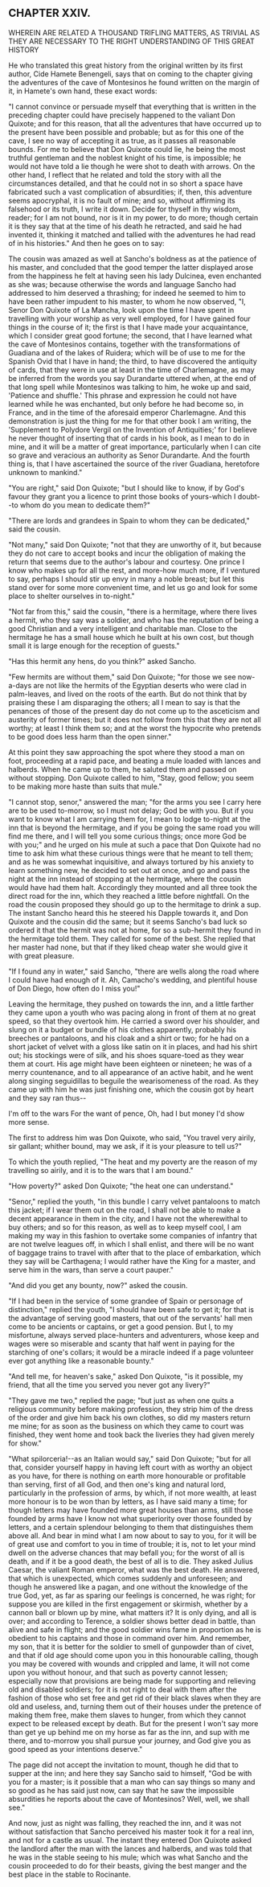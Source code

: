 ## CHAPTER XXIV.

WHEREIN ARE RELATED A THOUSAND TRIFLING MATTERS, AS TRIVIAL AS THEY ARE
NECESSARY TO THE RIGHT UNDERSTANDING OF THIS GREAT HISTORY


He who translated this great history from the original written by its
first author, Cide Hamete Benengeli, says that on coming to the chapter
giving the adventures of the cave of Montesinos he found written on the
margin of it, in Hamete's own hand, these exact words:

"I cannot convince or persuade myself that everything that is written in
the preceding chapter could have precisely happened to the valiant Don
Quixote; and for this reason, that all the adventures that have occurred
up to the present have been possible and probable; but as for this one of
the cave, I see no way of accepting it as true, as it passes all
reasonable bounds. For me to believe that Don Quixote could lie, he being
the most truthful gentleman and the noblest knight of his time, is
impossible; he would not have told a lie though he were shot to death
with arrows. On the other hand, I reflect that he related and told the
story with all the circumstances detailed, and that he could not in so
short a space have fabricated such a vast complication of absurdities;
if, then, this adventure seems apocryphal, it is no fault of mine; and
so, without affirming its falsehood or its truth, I write it down. Decide
for thyself in thy wisdom, reader; for I am not bound, nor is it in my
power, to do more; though certain it is they say that at the time of his
death he retracted, and said he had invented it, thinking it matched and
tallied with the adventures he had read of in his histories." And then he
goes on to say:

The cousin was amazed as well at Sancho's boldness as at the patience of
his master, and concluded that the good temper the latter displayed arose
from the happiness he felt at having seen his lady Dulcinea, even
enchanted as she was; because otherwise the words and language Sancho had
addressed to him deserved a thrashing; for indeed he seemed to him to
have been rather impudent to his master, to whom he now observed, "I,
Senor Don Quixote of La Mancha, look upon the time I have spent in
travelling with your worship as very well employed, for I have gained
four things in the course of it; the first is that I have made your
acquaintance, which I consider great good fortune; the second, that I
have learned what the cave of Montesinos contains, together with the
transformations of Guadiana and of the lakes of Ruidera; which will be of
use to me for the Spanish Ovid that I have in hand; the third, to have
discovered the antiquity of cards, that they were in use at least in the
time of Charlemagne, as may be inferred from the words you say Durandarte
uttered when, at the end of that long spell while Montesinos was talking
to him, he woke up and said, 'Patience and shuffle.' This phrase and
expression he could not have learned while he was enchanted, but only
before he had become so, in France, and in the time of the aforesaid
emperor Charlemagne. And this demonstration is just the thing for me for
that other book I am writing, the 'Supplement to Polydore Vergil on the
Invention of Antiquities;' for I believe he never thought of inserting
that of cards in his book, as I mean to do in mine, and it will be a
matter of great importance, particularly when I can cite so grave and
veracious an authority as Senor Durandarte. And the fourth thing is, that
I have ascertained the source of the river Guadiana, heretofore unknown
to mankind."

"You are right," said Don Quixote; "but I should like to know, if by
God's favour they grant you a licence to print those books of yours-which
I doubt--to whom do you mean to dedicate them?"

"There are lords and grandees in Spain to whom they can be dedicated,"
said the cousin.

"Not many," said Don Quixote; "not that they are unworthy of it, but
because they do not care to accept books and incur the obligation of
making the return that seems due to the author's labour and courtesy. One
prince I know who makes up for all the rest, and more-how much more, if I
ventured to say, perhaps I should stir up envy in many a noble breast;
but let this stand over for some more convenient time, and let us go and
look for some place to shelter ourselves in to-night."

"Not far from this," said the cousin, "there is a hermitage, where there
lives a hermit, who they say was a soldier, and who has the reputation of
being a good Christian and a very intelligent and charitable man. Close
to the hermitage he has a small house which he built at his own cost, but
though small it is large enough for the reception of guests."

"Has this hermit any hens, do you think?" asked Sancho.

"Few hermits are without them," said Don Quixote; "for those we see
now-a-days are not like the hermits of the Egyptian deserts who were clad
in palm-leaves, and lived on the roots of the earth. But do not think
that by praising these I am disparaging the others; all I mean to say is
that the penances of those of the present day do not come up to the
asceticism and austerity of former times; but it does not follow from
this that they are not all worthy; at least I think them so; and at the
worst the hypocrite who pretends to be good does less harm than the open
sinner."

At this point they saw approaching the spot where they stood a man on
foot, proceeding at a rapid pace, and beating a mule loaded with lances
and halberds. When he came up to them, he saluted them and passed on
without stopping. Don Quixote called to him, "Stay, good fellow; you seem
to be making more haste than suits that mule."

"I cannot stop, senor," answered the man; "for the arms you see I carry
here are to be used to-morrow, so I must not delay; God be with you. But
if you want to know what I am carrying them for, I mean to lodge to-night
at the inn that is beyond the hermitage, and if you be going the same
road you will find me there, and I will tell you some curious things;
once more God be with you;" and he urged on his mule at such a pace that
Don Quixote had no time to ask him what these curious things were that he
meant to tell them; and as he was somewhat inquisitive, and always
tortured by his anxiety to learn something new, he decided to set out at
once, and go and pass the night at the inn instead of stopping at the
hermitage, where the cousin would have had them halt. Accordingly they
mounted and all three took the direct road for the inn, which they
reached a little before nightfall. On the road the cousin proposed they
should go up to the hermitage to drink a sup. The instant Sancho heard
this he steered his Dapple towards it, and Don Quixote and the cousin did
the same; but it seems Sancho's bad luck so ordered it that the hermit
was not at home, for so a sub-hermit they found in the hermitage told
them. They called for some of the best. She replied that her master had
none, but that if they liked cheap water she would give it with great
pleasure.

"If I found any in water," said Sancho, "there are wells along the road
where I could have had enough of it. Ah, Camacho's wedding, and plentiful
house of Don Diego, how often do I miss you!"

Leaving the hermitage, they pushed on towards the inn, and a little
farther they came upon a youth who was pacing along in front of them at
no great speed, so that they overtook him. He carried a sword over his
shoulder, and slung on it a budget or bundle of his clothes apparently,
probably his breeches or pantaloons, and his cloak and a shirt or two;
for he had on a short jacket of velvet with a gloss like satin on it in
places, and had his shirt out; his stockings were of silk, and his shoes
square-toed as they wear them at court. His age might have been eighteen
or nineteen; he was of a merry countenance, and to all appearance of an
active habit, and he went along singing seguidillas to beguile the
wearisomeness of the road. As they came up with him he was just finishing
one, which the cousin got by heart and they say ran thus--

I'm off to the wars
  For the want of pence,
Oh, had I but money
  I'd show more sense.

The first to address him was Don Quixote, who said, "You travel very
airily, sir gallant; whither bound, may we ask, if it is your pleasure to
tell us?"

To which the youth replied, "The heat and my poverty are the reason of my
travelling so airily, and it is to the wars that I am bound."

"How poverty?" asked Don Quixote; "the heat one can understand."

"Senor," replied the youth, "in this bundle I carry velvet pantaloons to
match this jacket; if I wear them out on the road, I shall not be able to
make a decent appearance in them in the city, and I have not the
wherewithal to buy others; and so for this reason, as well as to keep
myself cool, I am making my way in this fashion to overtake some
companies of infantry that are not twelve leagues off, in which I shall
enlist, and there will be no want of baggage trains to travel with after
that to the place of embarkation, which they say will be Carthagena; I
would rather have the King for a master, and serve him in the wars, than
serve a court pauper."

"And did you get any bounty, now?" asked the cousin.

"If I had been in the service of some grandee of Spain or personage of
distinction," replied the youth, "I should have been safe to get it; for
that is the advantage of serving good masters, that out of the servants'
hall men come to be ancients or captains, or get a good pension. But I,
to my misfortune, always served place-hunters and adventurers, whose keep
and wages were so miserable and scanty that half went in paying for the
starching of one's collars; it would be a miracle indeed if a page
volunteer ever got anything like a reasonable bounty."

"And tell me, for heaven's sake," asked Don Quixote, "is it possible, my
friend, that all the time you served you never got any livery?"

"They gave me two," replied the page; "but just as when one quits a
religious community before making profession, they strip him of the dress
of the order and give him back his own clothes, so did my masters return
me mine; for as soon as the business on which they came to court was
finished, they went home and took back the liveries they had given merely
for show."

"What spilorceria!--as an Italian would say," said Don Quixote; "but for
all that, consider yourself happy in having left court with as worthy an
object as you have, for there is nothing on earth more honourable or
profitable than serving, first of all God, and then one's king and
natural lord, particularly in the profession of arms, by which, if not
more wealth, at least more honour is to be won than by letters, as I have
said many a time; for though letters may have founded more great houses
than arms, still those founded by arms have I know not what superiority
over those founded by letters, and a certain splendour belonging to them
that distinguishes them above all. And bear in mind what I am now about
to say to you, for it will be of great use and comfort to you in time of
trouble; it is, not to let your mind dwell on the adverse chances that
may befall you; for the worst of all is death, and if it be a good death,
the best of all is to die. They asked Julius Caesar, the valiant Roman
emperor, what was the best death. He answered, that which is unexpected,
which comes suddenly and unforeseen; and though he answered like a pagan,
and one without the knowledge of the true God, yet, as far as sparing our
feelings is concerned, he was right; for suppose you are killed in the
first engagement or skirmish, whether by a cannon ball or blown up by
mine, what matters it? It is only dying, and all is over; and according
to Terence, a soldier shows better dead in battle, than alive and safe in
flight; and the good soldier wins fame in proportion as he is obedient to
his captains and those in command over him. And remember, my son, that it
is better for the soldier to smell of gunpowder than of civet, and that
if old age should come upon you in this honourable calling, though you
may be covered with wounds and crippled and lame, it will not come upon
you without honour, and that such as poverty cannot lessen; especially
now that provisions are being made for supporting and relieving old and
disabled soldiers; for it is not right to deal with them after the
fashion of those who set free and get rid of their black slaves when they
are old and useless, and, turning them out of their houses under the
pretence of making them free, make them slaves to hunger, from which they
cannot expect to be released except by death. But for the present I won't
say more than get ye up behind me on my horse as far as the inn, and sup
with me there, and to-morrow you shall pursue your journey, and God give
you as good speed as your intentions deserve."

The page did not accept the invitation to mount, though he did that to
supper at the inn; and here they say Sancho said to himself, "God be with
you for a master; is it possible that a man who can say things so many
and so good as he has said just now, can say that he saw the impossible
absurdities he reports about the cave of Montesinos? Well, well, we shall
see."

And now, just as night was falling, they reached the inn, and it was not
without satisfaction that Sancho perceived his master took it for a real
inn, and not for a castle as usual. The instant they entered Don Quixote
asked the landlord after the man with the lances and halberds, and was
told that he was in the stable seeing to his mule; which was what Sancho
and the cousin proceeded to do for their beasts, giving the best manger
and the best place in the stable to Rocinante.




